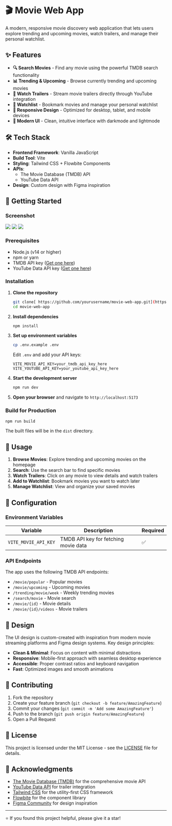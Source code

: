 # 🎬 Movie Web App

A modern, responsive movie discovery web application that lets users explore trending and upcoming movies, watch trailers, and manage their personal watchlist.

## ✨ Features

- **🔍 Search Movies** - Find any movie using the powerful TMDB search functionality
- **📊 Trending & Upcoming** - Browse currently trending and upcoming movies
- **🎥 Watch Trailers** - Stream movie trailers directly through YouTube integration
- **📝 Watchlist** - Bookmark movies and manage your personal watchlist
- **📱 Responsive Design** - Optimized for desktop, tablet, and mobile devices
- **🌙 Modern UI** - Clean, intuitive interface with darkmode and lightmode

## 🛠️ Tech Stack

- **Frontend Framework**: Vanilla JavaScript
- **Build Tool**: Vite
- **Styling**: Tailwind CSS + Flowbite Components
- **APIs**: 
  - The Movie Database (TMDB) API
  - YouTube Data API
- **Design**: Custom design with Figma inspiration



## 🚀 Getting Started

### Screenshot

![](./img-folder/snap03.png)
![](./img-folder/snap02.png)
![](./img-folder/snap01.png)


### Prerequisites

- Node.js (v14 or higher)
- npm or yarn
- TMDB API key ([Get one here](https://www.themoviedb.org/settings/api))
- YouTube Data API key ([Get one here](https://developers.google.com/youtube/v3/getting-started))

### Installation

1. **Clone the repository**
   ```bash
   git clone[ https://github.com/yourusername/movie-web-app.git](https://github.com/Jimztech/movie-database-web-app.git)
   cd movie-web-app
   ```

2. **Install dependencies**
   ```bash
   npm install
   ```

3. **Set up environment variables**
   ```bash
   cp .env.example .env
   ```
   
   Edit `.env` and add your API keys:
   ```env
   VITE_MOVIE_API_KEY=your_tmdb_api_key_here
   VITE_YOUTUBE_API_KEY=your_youtube_api_key_here
   ```

4. **Start the development server**
   ```bash
   npm run dev
   ```

5. **Open your browser** and navigate to `http://localhost:5173`

### Build for Production

```bash
npm run build
```

The built files will be in the `dist` directory.

## 🎯 Usage

1. **Browse Movies**: Explore trending and upcoming movies on the homepage
2. **Search**: Use the search bar to find specific movies
3. **Watch Trailers**: Click on any movie to view details and watch trailers
4. **Add to Watchlist**: Bookmark movies you want to watch later
5. **Manage Watchlist**: View and organize your saved movies

## 🔧 Configuration

### Environment Variables

| Variable | Description | Required |
|----------|-------------|----------|
| `VITE_MOVIE_API_KEY` | TMDB API key for fetching movie data | ✅ |

### API Endpoints

The app uses the following TMDB API endpoints:
- `/movie/popular` - Popular movies
- `/movie/upcoming` - Upcoming movies  
- `/trending/movie/week` - Weekly trending movies
- `/search/movie` - Movie search
- `/movie/{id}` - Movie details
- `/movie/{id}/videos` - Movie trailers

## 🎨 Design

The UI design is custom-created with inspiration from modern movie streaming platforms and Figma design systems. Key design principles:

- **Clean & Minimal**: Focus on content with minimal distractions
- **Responsive**: Mobile-first approach with seamless desktop experience  
- **Accessible**: Proper contrast ratios and keyboard navigation
- **Fast**: Optimized images and smooth animations

## 🤝 Contributing

1. Fork the repository
2. Create your feature branch (`git checkout -b feature/AmazingFeature`)
3. Commit your changes (`git commit -m 'Add some AmazingFeature'`)
4. Push to the branch (`git push origin feature/AmazingFeature`)
5. Open a Pull Request

## 📝 License

This project is licensed under the MIT License - see the [LICENSE](LICENSE) file for details.

## 🙏 Acknowledgments

- [The Movie Database (TMDB)](https://www.themoviedb.org/) for the comprehensive movie API
- [YouTube Data API](https://developers.google.com/youtube/v3) for trailer integration
- [Tailwind CSS](https://tailwindcss.com/) for the utility-first CSS framework
- [Flowbite](https://flowbite.com/) for the component library
- [Figma Community](https://www.figma.com/community) for design inspiration


---

⭐ If you found this project helpful, please give it a star!